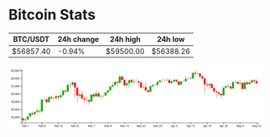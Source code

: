 # Bitcoin Stats

BTC/USDT|24h change|24h high|24h low|
|---|---|---|---|
|$56857.40|-0.94%|$59500.00|$56388.26|

<img src="./chart.svg">
